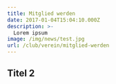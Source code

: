 ```yaml
---
title: Mitglied werden
date: 2017-01-04T15:04:10.000Z
description: >-
  Lorem ipsum
image: /img/news/test.jpg
url: /club/verein/mitglied-werden
---
```


## Titel 2